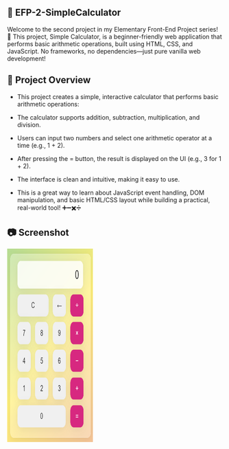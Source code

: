 ## 📅 EFP-2-SimpleCalculator

Welcome to the second project in my Elementary Front-End Project series! 🚀 
This project, Simple Calculator, is a beginner-friendly web application that 
performs basic arithmetic operations, built using HTML, CSS, and JavaScript. 
No frameworks, no dependencies—just pure vanilla web development!

## 🧾 Project Overview

- This project creates a simple, interactive calculator that performs basic arithmetic operations:

- The calculator supports addition, subtraction, multiplication, and division.

- Users can input two numbers and select one arithmetic operator at a time (e.g., 1 + 2).

- After pressing the = button, the result is displayed on the UI (e.g., 3 for 1 + 2).

- The interface is clean and intuitive, making it easy to use.

- This is a great way to learn about JavaScript event handling, DOM manipulation, and basic HTML/CSS layout while building a practical, real-world tool! ➕➖✖️➗

## 📷 Screenshot

<img src="EFP-2-SimpleCalculator.png" alt="Preview" width="200" height="450"/>